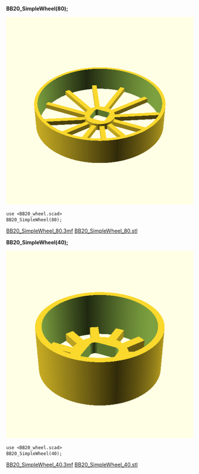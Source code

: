 
**BB20_SimpleWheel(80);**

![BB20_SimpleWheel_80.png](BB20_SimpleWheel_80.png)

    use <BB20_wheel.scad>
    BB20_SimpleWheel(80);

[BB20_SimpleWheel_80.3mf](BB20_SimpleWheel_80.3mf)
[BB20_SimpleWheel_80.stl](BB20_SimpleWheel_80.stl)



**BB20_SimpleWheel(40);**

![BB20_SimpleWheel_40.png](BB20_SimpleWheel_40.png)

    use <BB20_wheel.scad>
    BB20_SimpleWheel(40);

[BB20_SimpleWheel_40.3mf](BB20_SimpleWheel_40.3mf)
[BB20_SimpleWheel_40.stl](BB20_SimpleWheel_40.stl)


